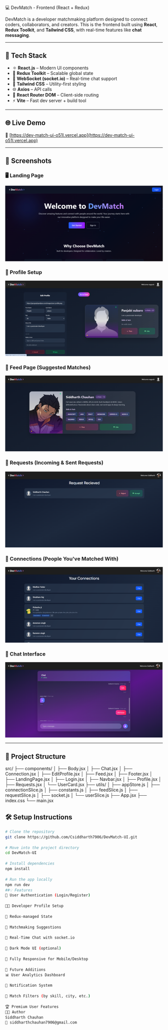  💻 DevMatch - Frontend (React + Redux)

DevMatch is a developer matchmaking platform designed to connect coders, collaborators, and creators. This is the frontend built using **React**, **Redux Toolkit**, and **Tailwind CSS**, with real-time features like **chat messaging**.

---

## 🚀 Tech Stack

- ⚛️ **React.js** – Modern UI components
- 🧠 **Redux Toolkit** – Scalable global state
- 💬 **WebSocket (socket.io)** – Real-time chat support
- 💨 **Tailwind CSS** – Utility-first styling
- 🌐 **Axios** – API calls
- 🧭 **React Router DOM** – Client-side routing
- ⚡ **Vite** – Fast dev server + build tool

---

## 🌐 Live Demo

🔗 [https://dev-match-ui-o51l.vercel.app](https://dev-match-ui-o51l.vercel.app)

---

## 📸 Screenshots

### 🖥️ Landing Page
![Landing Page](./public/image1.png)

### 👤 Profile Setup
![Profile Setup](./public/image2.png)
### 📰 Feed Page (Suggested Matches)
![Feed](./public/feed.png)
### 📨 Requests (Incoming & Sent Requests)
![Requests](./public/requests.png)

### 🔗 Connections (People You've Matched With)
![Connections](./public/connections.png)

### 💬 Chat Interface
![Chat](./public/image3.png)



---

## 📁 Project Structure
src/
├── components/
│   ├── Body.jsx
│   ├── Chat.jsx
│   ├── Connection.jsx
│   ├── EditProfile.jsx
│   ├── Feed.jsx
│   ├── Footer.jsx
│   ├── LandingPage.jsx
│   ├── Login.jsx
│   ├── Navbar.jsx
│   ├── Profile.jsx
│   ├── Requests.jsx
│   └── UserCard.jsx
├── utils/
│   ├── appStore.js
│   ├── connectionSlice.js
│   ├── constants.js
│   ├── feedSlice.js
│   ├── requestSlice.js
│   ├── socket.js
│   └── userSlice.js
├── App.jsx
├── index.css
└── main.jsx

## 🛠️ Setup Instructions

```bash
# Clone the repository
git clone https://github.com/Csiddharth7906/DevMatch-UI.git

# Move into the project directory
cd DevMatch-UI

# Install dependencies
npm install

# Run the app locally
npm run dev
##💡 Features
🔐 User Authentication (Login/Register)

🧑‍💻 Developer Profile Setup

🧠 Redux-managed State

🤝 Matchmaking Suggestions

💬 Real-Time Chat with socket.io

🌙 Dark Mode UI (optional)

📱 Fully Responsive for Mobile/Desktop

🚧 Future Additions
📊 User Analytics Dashboard

🔔 Notification System

🧭 Match Filters (by skill, city, etc.)

🏆 Premium User Features
👨‍💻 Author
Siddharth Chauhan
📧 siddharthchauhan7906@gmail.com